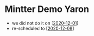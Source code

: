 # Mintter Demo Yaron

- we did not do it on [[2020-12-01]]
- re-scheduled to [[2020-12-08]]

[//begin]: # "Autogenerated link references for markdown compatibility"
[2020-12-01]: 2020-12-01 "2020-12-01"
[2020-12-08]: 2020-12-08 "2020-12-08"
[//end]: # "Autogenerated link references"

